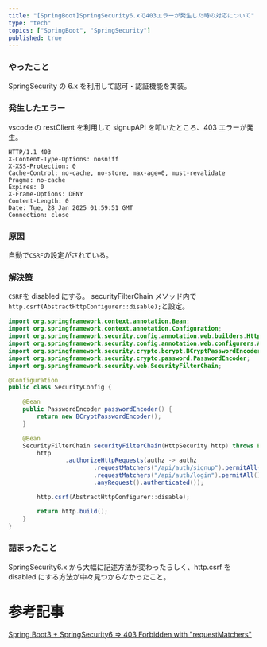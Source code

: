 ```yaml
---
title: "[SpringBoot]SpringSecurity6.xで403エラーが発生した時の対応について"
type: "tech"
topics: ["SpringBoot", "SpringSecurity"]
published: true
---
```


### やったこと
SpringSecurity の 6.x を利用して認可・認証機能を実装。

### 発生したエラー
vscode の restClient を利用して signupAPI を叩いたところ、403 エラーが発生。

```
HTTP/1.1 403
X-Content-Type-Options: nosniff
X-XSS-Protection: 0
Cache-Control: no-cache, no-store, max-age=0, must-revalidate
Pragma: no-cache
Expires: 0
X-Frame-Options: DENY
Content-Length: 0
Date: Tue, 28 Jan 2025 01:59:51 GMT
Connection: close
```

### 原因
自動で`CSRF`の設定がされている。

### 解決策
`CSRF`を disabled にする。
securityFilterChain メソッド内で`http.csrf(AbstractHttpConfigurer::disable);`と設定。

```Java
import org.springframework.context.annotation.Bean;
import org.springframework.context.annotation.Configuration;
import org.springframework.security.config.annotation.web.builders.HttpSecurity;
import org.springframework.security.config.annotation.web.configurers.AbstractHttpConfigurer;
import org.springframework.security.crypto.bcrypt.BCryptPasswordEncoder;
import org.springframework.security.crypto.password.PasswordEncoder;
import org.springframework.security.web.SecurityFilterChain;

@Configuration
public class SecurityConfig {

    @Bean
    public PasswordEncoder passwordEncoder() {
        return new BCryptPasswordEncoder();
    }

    @Bean
    SecurityFilterChain securityFilterChain(HttpSecurity http) throws Exception {
        http
                .authorizeHttpRequests(authz -> authz
                        .requestMatchers("/api/auth/signup").permitAll()
                        .requestMatchers("/api/auth/login").permitAll()
                        .anyRequest().authenticated());

        http.csrf(AbstractHttpConfigurer::disable);

        return http.build();
    }
}
```

### 詰まったこと
SpringSecurity6.x から大幅に記述方法が変わったらしく、http.csrf を disabled にする方法が中々見つからなかったこと。

# 参考記事
[Spring Boot3 + SpringSecurity6 => 403 Forbidden with "requestMatchers"](https://stackoverflow.com/questions/75114615/spring-boot-3-spring-security-6-403-forbidden-with-requestmatchers)
